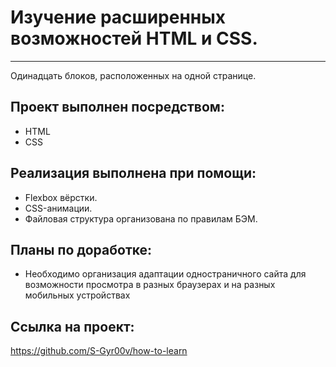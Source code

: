 # Изучение расширенных возможностей HTML и CSS.
---
Одинадцать блоков, расположенных на одной странице.

## Проект выполнен посредством:
* HTML
* CSS

## Реализация выполнена при помощи:
* Flexbox вёрстки.
* CSS-анимации.
* Файловая структура организована по правилам БЭМ.

## Планы по доработке:
* Необходимо организация адаптации одностраничного сайта
для возможности просмотра в разных браузерах и на разных
 мобильных устройствах

## Ссылка на проект:
https://github.com/S-Gyr00v/how-to-learn

